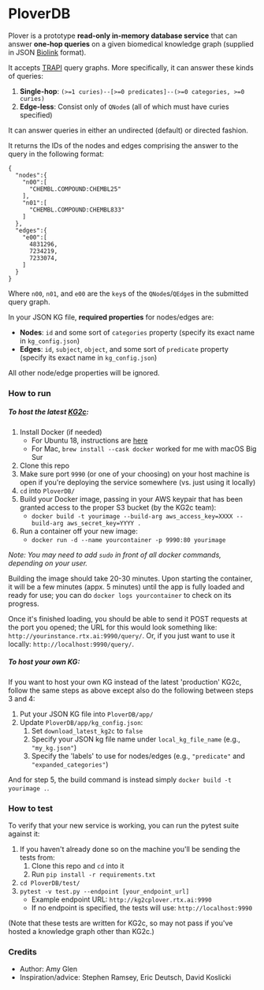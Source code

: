 # PloverDB

Plover is a prototype **read-only in-memory database service** that can answer **one-hop queries** on a given biomedical knowledge graph (supplied in JSON [Biolink](https://biolink.github.io/biolink-model/) format).

It accepts [TRAPI](https://github.com/NCATSTranslator/ReasonerAPI) query graphs. More specifically, it can answer these kinds of queries:

1. **Single-hop**: `(>=1 curies)--[>=0 predicates]--(>=0 categories, >=0 curies)`
2. **Edge-less**: Consist only of `QNode`s (all of which must have curies specified)

It can answer queries in either an undirected (default) or directed fashion.

It returns the IDs of the nodes and edges comprising the answer to the query in the following format:
```
{
  "nodes":{
    "n00":[
      "CHEMBL.COMPOUND:CHEMBL25"
    ],
    "n01":[
      "CHEMBL.COMPOUND:CHEMBL833"
    ]
  },
  "edges":{
    "e00":[
      4831296,
      7234219,
      7233074,
    ]
  }
}
```
Where `n00`, `n01`, and `e00` are the `key`s of the `QNode`s/`QEdge`s in the submitted query graph.

In your JSON KG file, **required properties** for nodes/edges are:
* **Nodes**: `id` and some sort of `categories` property (specify its exact name in `kg_config.json`)
* **Edges**: `id`, `subject`, `object`, and some sort of `predicate` property (specify its exact name in `kg_config.json`)

All other node/edge properties will be ignored.

### How to run

##### To host the latest [KG2c](https://github.com/RTXteam/RTX/tree/master/code/kg2/canonicalized):

1. Install Docker (if needed)
    * For Ubuntu 18, instructions are [here](https://github.com/RTXteam/RTX/blob/master/code/kg2/install-docker-ubuntu18.sh)
    * For Mac, `brew install --cask docker` worked for me with macOS Big Sur
1. Clone this repo
1. Make sure port `9990` (or one of your choosing) on your host machine is open if you're deploying the service somewhere (vs. just using it locally)
1. `cd` into `PloverDB/`
1. Build your Docker image, passing in your AWS keypair that has been granted access to the proper S3 bucket (by the KG2c team):
    * `docker build -t yourimage --build-arg aws_access_key=XXXX --build-arg aws_secret_key=YYYY .`
1. Run a container off your new image:
    * `docker run -d --name yourcontainer -p 9990:80 yourimage`

*Note: You may need to add `sudo` in front of all docker commands, depending on your user.*

Building the image should take 20-30 minutes. Upon starting the container, it will be a few minutes (appx. 5 minutes) until the app is fully loaded and ready for use; you can do `docker logs yourcontainer` to check on its progress.

Once it's finished loading, you should be able to send it POST requests at the port you opened; the URL for this would look something like: `http://yourinstance.rtx.ai:9990/query/`. Or, if you just want to use it locally: `http://localhost:9990/query/`.

##### To host your own KG:

If you want to host your own KG instead of the latest 'production' KG2c, follow the same steps as above except also do the following between steps 3 and 4:

1. Put your JSON KG file into `PloverDB/app/`
1. Update `PloverDB/app/kg_config.json`:
    1. Set `download_latest_kg2c` to `false`
    1. Specify your JSON kg file name under `local_kg_file_name` (e.g., `"my_kg.json"`)
    1. Specify the 'labels' to use for nodes/edges (e.g., `"predicate"` and `"expanded_categories"`)

And for step 5, the build command is instead simply `docker build -t yourimage .`.

### How to test
To verify that your new service is working, you can run the pytest suite against it:
1. If you haven't already done so on the machine you'll be sending the tests from:
    1. Clone this repo and `cd` into it
    1. Run `pip install -r requirements.txt`
1. `cd PloverDB/test/`
1. `pytest -v test.py --endpoint [your_endpoint_url]`
    * Example endpoint URL: `http://kg2cplover.rtx.ai:9990`
    * If no endpoint is specified, the tests will use: `http://localhost:9990`

(Note that these tests are written for KG2c, so may not pass if you've hosted a knowledge graph other than KG2c.)

### Credits

* Author: Amy Glen
* Inspiration/advice: Stephen Ramsey, Eric Deutsch, David Koslicki